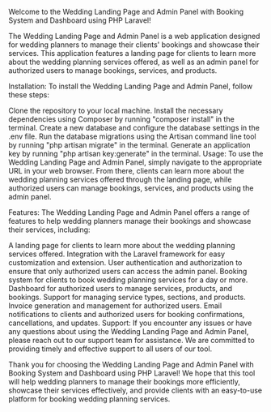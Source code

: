 Welcome to  the Wedding Landing Page and Admin Panel with Booking System and Dashboard using PHP Laravel!

The Wedding Landing Page and Admin Panel is a web application designed for wedding planners to manage their clients' bookings and showcase their services. This application features a landing page for clients to learn more about the wedding planning services offered, as well as an admin panel for authorized users to manage bookings, services, and products.

Installation:
To install the Wedding Landing Page and Admin Panel, follow these steps:

Clone the repository to your local machine.
Install the necessary dependencies using Composer by running "composer install" in the terminal.
Create a new database and configure the database settings in the .env file.
Run the database migrations using the Artisan command line tool by running "php artisan migrate" in the terminal.
Generate an application key by running "php artisan key:generate" in the terminal.
Usage:
To use the Wedding Landing Page and Admin Panel, simply navigate to the appropriate URL in your web browser. From there, clients can learn more about the wedding planning services offered through the landing page, while authorized users can manage bookings, services, and products using the admin panel.

Features:
The Wedding Landing Page and Admin Panel offers a range of features to help wedding planners manage their bookings and showcase their services, including:

A landing page for clients to learn more about the wedding planning services offered.
Integration with the Laravel framework for easy customization and extension.
User authentication and authorization to ensure that only authorized users can access the admin panel.
Booking system for clients to book wedding planning services for a day or more.
Dashboard for authorized users to manage services, products, and bookings.
Support for managing service types, sections, and products.
Invoice generation and management for authorized users.
Email notifications to clients and authorized users for booking confirmations, cancellations, and updates.
Support:
If you encounter any issues or have any questions about using the Wedding Landing Page and Admin Panel, please reach out to our support team for assistance. We are committed to providing timely and effective support to all users of our tool.

Thank you for choosing the Wedding Landing Page and Admin Panel with Booking System and Dashboard using PHP Laravel! We hope that this tool will help wedding planners to manage their bookings more efficiently, showcase their services effectively, and provide clients with an easy-to-use platform for booking wedding planning services.

